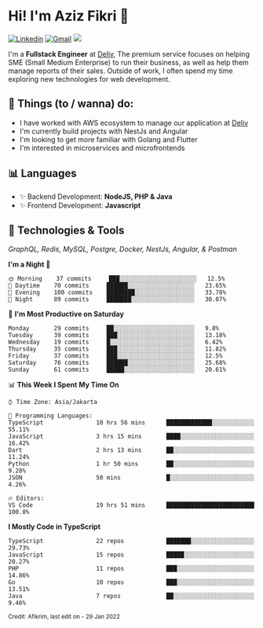 <!-- Greetings -->
# Hi! I'm Aziz Fikri :bow:

<!-- Social Media -->
[![Linkedin](https://img.shields.io/badge/-afikrim-blue?style=flat&logo=Linkedin&logoColor=white)](https://www.linkedin.com/in/afikrim/)
[![Gmail](https://img.shields.io/badge/-afikrim10@gmail.com-c14438?style=flat&logo=Gmail&logoColor=white)](mailto:afikrim10@gmail.com)
![](https://komarev.com/ghpvc/?username=afikrim&label=Visitor&color=2bbc8a)

<!-- Introduction -->
I'm a **Fullstack Engineer** at [Deliv](https://kios.deliv.id), The premium service focuses on helping SME (Small Medium Enterprise) to run their business, as well as help them manage reports of their sales. Outside of work, I often spend my time exploring new technologies for web development.

## 📃 Things (to / wanna) do:
- I have worked with AWS ecosystem to manage our application at [Deliv](https://kios.deliv.id)
- I'm currently build projects with NestJs and Angular
- I'm looking to get more familiar with Golang and Flutter
- I'm interested in microservices and microfrontends

## 📊 Languages
- ✨ Backend Development: **NodeJS, PHP & Java**
- ✨ Frontend Development: **Javascript**

## 🔧 Technologies & Tools
*GraphQL, Redis, MySQL, Postgre, Docker, NestJs, Angular, & Postman*

<!--START_SECTION:waka-->
**I'm a Night 🦉** 

```text
🌞 Morning    37 commits     ███░░░░░░░░░░░░░░░░░░░░░░   12.5% 
🌆 Daytime    70 commits     ██████░░░░░░░░░░░░░░░░░░░   23.65% 
🌃 Evening    100 commits    ████████░░░░░░░░░░░░░░░░░   33.78% 
🌙 Night      89 commits     ███████░░░░░░░░░░░░░░░░░░   30.07%

```
📅 **I'm Most Productive on Saturday** 

```text
Monday       29 commits     ██░░░░░░░░░░░░░░░░░░░░░░░   9.8% 
Tuesday      39 commits     ███░░░░░░░░░░░░░░░░░░░░░░   13.18% 
Wednesday    19 commits     █░░░░░░░░░░░░░░░░░░░░░░░░   6.42% 
Thursday     35 commits     ███░░░░░░░░░░░░░░░░░░░░░░   11.82% 
Friday       37 commits     ███░░░░░░░░░░░░░░░░░░░░░░   12.5% 
Saturday     76 commits     ██████░░░░░░░░░░░░░░░░░░░   25.68% 
Sunday       61 commits     █████░░░░░░░░░░░░░░░░░░░░   20.61%

```


📊 **This Week I Spent My Time On** 

```text
⌚︎ Time Zone: Asia/Jakarta

💬 Programming Languages: 
TypeScript               10 hrs 56 mins      █████████████░░░░░░░░░░░░   55.11% 
JavaScript               3 hrs 15 mins       ████░░░░░░░░░░░░░░░░░░░░░   16.42% 
Dart                     2 hrs 13 mins       ██░░░░░░░░░░░░░░░░░░░░░░░   11.24% 
Python                   1 hr 50 mins        ██░░░░░░░░░░░░░░░░░░░░░░░   9.28% 
JSON                     50 mins             █░░░░░░░░░░░░░░░░░░░░░░░░   4.26%

🔥 Editors: 
VS Code                  19 hrs 51 mins      █████████████████████████   100.0%

```

**I Mostly Code in TypeScript** 

```text
TypeScript               22 repos            ███████░░░░░░░░░░░░░░░░░░   29.73% 
JavaScript               15 repos            █████░░░░░░░░░░░░░░░░░░░░   20.27% 
PHP                      11 repos            ███░░░░░░░░░░░░░░░░░░░░░░   14.86% 
Go                       10 repos            ███░░░░░░░░░░░░░░░░░░░░░░   13.51% 
Java                     7 repos             ██░░░░░░░░░░░░░░░░░░░░░░░   9.46%

```



<!--END_SECTION:waka-->

<sub>Credit: Afikrim, last edit on - 29 Jan 2022</sub>
